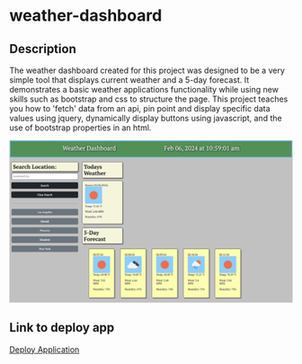 # weather-dashboard

## Description 

The weather dashboard created for this project was designed to be a very simple tool that displays current weather and a 5-day forecast. It demonstrates a basic weather applications functionality while using new skills such as bootstrap and css to structure the page. This project teaches you how to 'fetch' data from an api, pin point and display specific data values using jquery, dynamically display buttons using javascript, and the use of bootstrap properties in an html.


![image](./assets/images/screenshot.png)

## Link to deploy app

[Deploy Application][def]

[def]: https://nicoinlalaland.github.io/horiseon-accessibility/